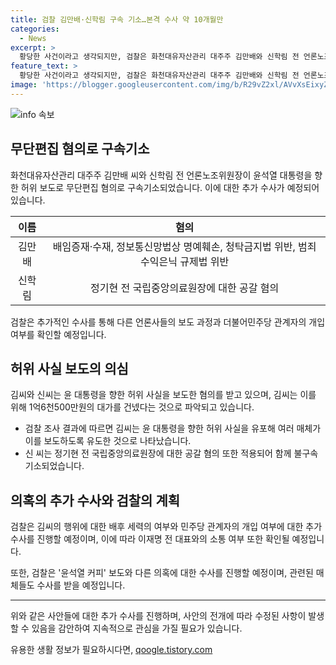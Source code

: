 ```yaml
---
title: 검찰 김만배·신학림 구속 기소…본격 수사 약 10개월만
categories:
  - News
excerpt: >
  황당한 사건이라고 생각되지만, 검찰은 화천대유자산관리 대주주 김만배와 신학림 전 언론노조 위원장이 윤석열 대통령의 명예를 훼손하는 허위 보도를 한 혐의로 8일 재판에 넘겨졌다고 전했다. 이로써 검찰은 과거보다 더 많은 언론사가 사실과 다른 내용을 보도한 과정 및 더불어민주당 관계자의 개입여부를 추가 수사할 계획이며, 신씨는 정기현 전 국립중앙의료원장에 대한 공갈 혐의도 적용됐다. 뉴스타파의 김용진 대표와 한상진 기자도 함께 정보통신망법상 명예훼손 혐의로 불구속기소됐다. 최근에는 유동규 전 성남도시개발공사 기획본부장의 진술이 확보되며 김씨와 이재명 캠프 사이 소통 여부도 확인 중이라는 것이 검찰의 입장이다. 이외에도 윤석열 커피와 최재경 허위 녹취록 보도에 대한 수사도 계속될 예정이다.
feature_text: >
  황당한 사건이라고 생각되지만, 검찰은 화천대유자산관리 대주주 김만배와 신학림 전 언론노조 위원장이 윤석열 대통령의 명예를 훼손하는 허위 보도를 한 혐의로 8일 재판에 넘겨졌다고 전했다. 이로써 검찰은 과거보다 더 많은 언론사가 사실과 다른 내용을 보도한 과정 및 더불어민주당 관계자의 개입여부를 추가 수사할 계획이며, 신씨는 정기현 전 국립중앙의료원장에 대한 공갈 혐의도 적용됐다. 뉴스타파의 김용진 대표와 한상진 기자도 함께 정보통신망법상 명예훼손 혐의로 불구속기소됐다. 최근에는 유동규 전 성남도시개발공사 기획본부장의 진술이 확보되며 김씨와 이재명 캠프 사이 소통 여부도 확인 중이라는 것이 검찰의 입장이다. 이외에도 윤석열 커피와 최재경 허위 녹취록 보도에 대한 수사도 계속될 예정이다.
image: 'https://blogger.googleusercontent.com/img/b/R29vZ2xl/AVvXsEixyZcFfHzMRdzZMjFBmAUKJYCLCGyLL1o632UiGVXcaFdKo_bkvkuCioo0uUKlGfBVcT3P84aROyZIXSBEx3Aw5nCQ3pTgDom1WDC4m8eifvWiAmWEEVb4x6G_l8C0QH225ldMjyaFvpxGEBGNO37VmDTDMHGhJPq73UglMfDca1-0aw/s1600/blogspot.png'
---
```


<p><img src="https://blogger.googleusercontent.com/img/b/R29vZ2xl/AVvXsEixyZcFfHzMRdzZMjFBmAUKJYCLCGyLL1o632UiGVXcaFdKo_bkvkuCioo0uUKlGfBVcT3P84aROyZIXSBEx3Aw5nCQ3pTgDom1WDC4m8eifvWiAmWEEVb4x6G_l8C0QH225ldMjyaFvpxGEBGNO37VmDTDMHGhJPq73UglMfDca1-0aw/s1600/blogspot.png" alt="info 속보" /></p>

<h2 data-ke-size="size26">무단편집 혐의로 구속기소</h2>

<p data-ke-size="size16">화천대유자산관리 대주주 김만배 씨와 신학림 전 언론노조위원장이 윤석열 대통령을 향한 허위 보도로 무단편집 혐의로 구속기소되었습니다. 이에 대한 추가 수사가 예정되어 있습니다.</p>

<table>
<thead>
<tr>
<th style="text-align: center;">이름</th>
<th style="text-align: center;">혐의</th>
</tr>
</thead>
<tbody>
<tr>
<td style="text-align: center;">김만배</td>
<td style="text-align: center;">배임증재·수재, 정보통신망법상 명예훼손, 청탁금지법 위반, 범죄수익은닉 규제법 위반</td>
</tr>
<tr>
<td style="text-align: center;">신학림</td>
<td style="text-align: center;">정기현 전 국립중앙의료원장에 대한 공갈 혐의</td>
</tr>
</tbody>
</table>

<p data-ke-size="size16">검찰은 추가적인 수사를 통해 다른 언론사들의 보도 과정과 더불어민주당 관계자의 개입 여부를 확인할 예정입니다.</p>

<h2 data-ke-size="size26">허위 사실 보도의 의심</h2>

<p data-ke-size="size16">김씨와 신씨는 윤 대통령을 향한 허위 사실을 보도한 혐의를 받고 있으며, 김씨는 이를 위해 1억6천500만원의 대가를 건넸다는 것으로 파악되고 있습니다.</p>

<ul>
<li>검찰 조사 결과에 따르면 김씨는 윤 대통령을 향한 허위 사실을 유포해 여러 매체가 이를 보도하도록 유도한 것으로 나타났습니다.</li>
<li>신 씨는 정기현 전 국립중앙의료원장에 대한 공갈 혐의 또한 적용되어 함께 불구속기소되었습니다.</li>
</ul>

<h2 data-ke-size="size26">의혹의 추가 수사와 검찰의 계획</h2>

<p data-ke-size="size16">검찰은 김씨의 행위에 대한 배후 세력의 여부와 민주당 관계자의 개입 여부에 대한 추가 수사를 진행할 예정이며, 이에 따라 이재명 전 대표와의 소통 여부 또한 확인될 예정입니다.</p>

<p data-ke-size="size16">또한, 검찰은 '윤석열 커피' 보도와 다른 의혹에 대한 수사를 진행할 예정이며, 관련된 매체들도 수사를 받을 예정입니다.</p>

<hr>

<p data-ke-size="size16">위와 같은 사안들에 대한 추가 수사를 진행하며, 사안의 전개에 따라 수정된 사항이 발생할 수 있음을 감안하여 지속적으로 관심을 가질 필요가 있습니다.</p>
유용한 생활 정보가 필요하시다면, <a href="https://qoogle.tistory.com" rel="dofollow">qoogle.tistory.com</a>


